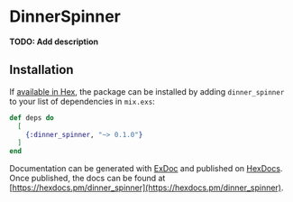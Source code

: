 # DinnerSpinner

**TODO: Add description**

## Installation

If [available in Hex](https://hex.pm/docs/publish), the package can be installed
by adding `dinner_spinner` to your list of dependencies in `mix.exs`:

```elixir
def deps do
  [
    {:dinner_spinner, "~> 0.1.0"}
  ]
end
```

Documentation can be generated with [ExDoc](https://github.com/elixir-lang/ex_doc)
and published on [HexDocs](https://hexdocs.pm). Once published, the docs can
be found at [https://hexdocs.pm/dinner_spinner](https://hexdocs.pm/dinner_spinner).

